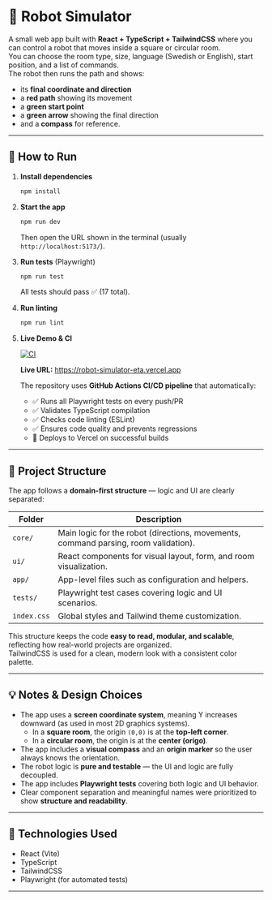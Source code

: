 # 🦾 Robot Simulator

A small web app built with **React + TypeScript + TailwindCSS** where you can control a robot that moves inside a square or circular room.  
You can choose the room type, size, language (Swedish or English), start position, and a list of commands.  
The robot then runs the path and shows:

- its **final coordinate and direction**
- a **red path** showing its movement
- a **green start point**
- a **green arrow** showing the final direction
- and a **compass** for reference.

---

## 🚀 How to Run

1. **Install dependencies**

   ```bash
   npm install
   ```

2. **Start the app**

   ```bash
   npm run dev
   ```

   Then open the URL shown in the terminal (usually `http://localhost:5173/`).

3. **Run tests** (Playwright)

   ```bash
   npm run test
   ```

   All tests should pass ✅ (17 total).

4. **Run linting**

   ```bash
   npm run lint
   ```

5. **Live Demo & CI**

   [![CI](https://github.com/lfgn84/RobotSimulator/actions/workflows/ci.yml/badge.svg)](https://github.com/lfgn84/RobotSimulator/actions/workflows/ci.yml)
   
   **Live URL:** https://robot-simulator-eta.vercel.app
   
   The repository uses **GitHub Actions CI/CD pipeline** that automatically:
   - ✅ Runs all Playwright tests on every push/PR
   - ✅ Validates TypeScript compilation
   - ✅ Checks code linting (ESLint)
   - ✅ Ensures code quality and prevents regressions
   - 🚀 Deploys to Vercel on successful builds


---

## 🧩 Project Structure

The app follows a **domain-first structure** — logic and UI are clearly separated:

| Folder      | Description                                                  |
| ----------- | ------------------------------------------------------------ |
| `core/`     | Main logic for the robot (directions, movements, command parsing, room validation). |
| `ui/`       | React components for visual layout, form, and room visualization. |
| `app/`      | App-level files such as configuration and helpers. |
| `tests/`    | Playwright test cases covering logic and UI scenarios.       |
| `index.css` | Global styles and Tailwind theme customization.              |

This structure keeps the code **easy to read, modular, and scalable**, reflecting how real-world projects are organized.  
TailwindCSS is used for a clean, modern look with a consistent color palette.

---

## 💡 Notes & Design Choices

- The app uses a **screen coordinate system**, meaning Y increases downward (as used in most 2D graphics systems).  
  - In a **square room**, the origin `(0,0)` is at the **top-left corner**.  
  - In a **circular room**, the origin is at the **center (origo)**.
- The app includes a **visual compass** and an **origin marker** so the user always knows the orientation.
- The robot logic is **pure and testable** — the UI and logic are fully decoupled.
- The app includes **Playwright tests** covering both logic and UI behavior.
- Clear component separation and meaningful names were prioritized to show **structure and readability**.

---

## 🧪 Technologies Used

- React (Vite)
- TypeScript
- TailwindCSS
- Playwright (for automated tests)

---
